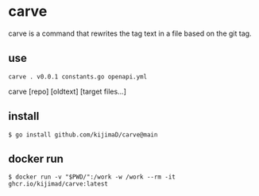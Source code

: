 # carve

carve is a command that rewrites the tag text in a file based on the git tag.

## use

```shell
carve . v0.0.1 constants.go openapi.yml
```

carve [repo] [oldtext] [target files...]

## install

```
$ go install github.com/kijimaD/carve@main
```

## docker run

```
$ docker run -v "$PWD/":/work -w /work --rm -it ghcr.io/kijimad/carve:latest
```
